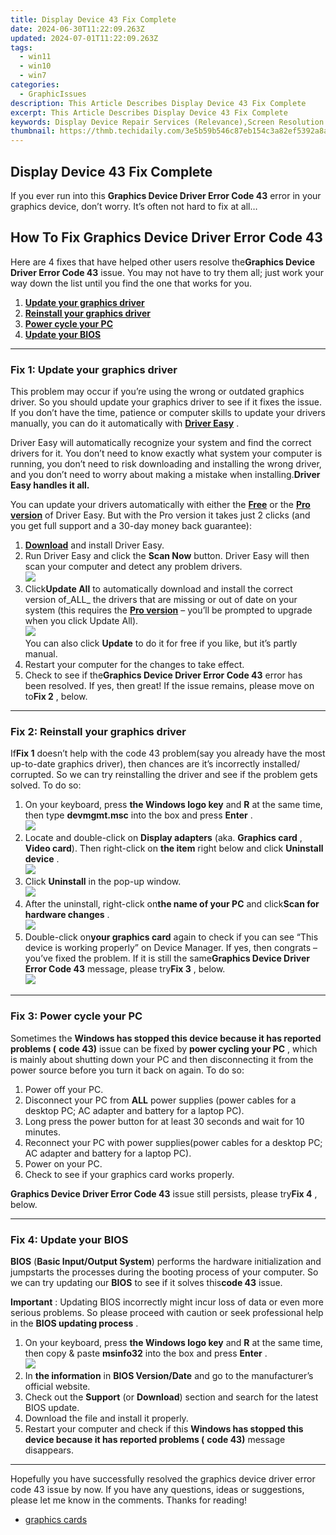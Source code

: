```yaml
---
title: Display Device 43 Fix Complete
date: 2024-06-30T11:22:09.263Z
updated: 2024-07-01T11:22:09.263Z
tags:
  - win11
  - win10
  - win7
categories:
  - GraphicIssues
description: This Article Describes Display Device 43 Fix Complete
excerpt: This Article Describes Display Device 43 Fix Complete
keywords: Display Device Repair Services (Relevance),Screen Resolution Fix (Specificity),Display Repair Services (Relevance & Specificity),LCD/LED Screen Fixes (Specificity),Display Repair Company (Relevance & Specificity),Visual Display Device Diagnostics (Specificity & Relevance),Complete Display Repair Service (Relevance & Specificity)
thumbnail: https://thmb.techidaily.com/3e5b59b546c87eb154c3a82ef5392a8a6adfe519807354c471f9b63bcc3d5b0f.jpg
---
```


## Display Device 43 Fix Complete

If you ever run into this **Graphics Device Driver Error Code 43**  error in your graphics device, don’t worry. It’s often not hard to fix at all…

## How To Fix Graphics Device Driver Error Code 43

 Here are 4 fixes that have helped other users resolve the**Graphics Device Driver Error Code 43** issue. You may not have to try them all; just work your way down the list until you find the one that works for you.

1. [**Update your graphics driver**](#F1)
2. [**Reinstall your graphics driver**](#F2)
3. [**Power cycle your PC**](#F3)
4. [**Update your BIOS**](#F4)

---

### Fix 1: Update your graphics driver

 This problem may occur if you’re using the wrong or outdated graphics driver. So you should update your graphics driver to see if it fixes the issue. If you don’t have the time, patience or computer skills to update your drivers manually, you can do it automatically with **[Driver Easy](https://tools.techidaily.com/drivereasy/download/)**  .

 Driver Easy will automatically recognize your system and find the correct drivers for it. You don’t need to know exactly what system your computer is running, you don’t need to risk downloading and installing the wrong driver, and you don’t need to worry about making a mistake when installing.**Driver Easy handles it all.**

 You can update your drivers automatically with either the [**Free**](https://tools.techidaily.com/drivereasy/download/) or the [**Pro version**](https://tools.techidaily.com/drivereasy/download/) of Driver Easy. But with the Pro version it takes just 2 clicks (and you get full support and a 30-day money back guarantee):

1. **[Download](https://tools.techidaily.com/drivereasy/download/)** [](https://tools.techidaily.com/drivereasy/download/) and install Driver Easy.
2. Run Driver Easy and click the **Scan Now** button. Driver Easy will then scan your computer and detect any problem drivers.  
![](https://images.drivereasy.com/wp-content/uploads/2018/07/img_5b46ffcde1143.jpg)
3. Click**Update All** to automatically download and install the correct version of_ALL_ the drivers that are missing or out of date on your system (this requires the [**Pro version**](https://tools.techidaily.com/drivereasy/download/) – you’ll be prompted to upgrade when you click Update All).  
![](https://images.drivereasy.com/wp-content/uploads/2018/07/img_5b472528c2b06.jpg)  
 You can also click **Update** to do it for free if you like, but it’s partly manual.
4. Restart your computer for the changes to take effect.
5. Check to see if the**Graphics Device Driver Error Code 43** error has been resolved. If yes, then great! If the issue remains, please move on to**Fix 2** , below.

---

### Fix 2: Reinstall your graphics driver

 If**Fix 1**  doesn’t help with the code 43 problem(say you already have the most up-to-date graphics driver), then chances are it’s incorrectly installed/ corrupted. So we can try reinstalling the driver and see if the problem gets solved. To do so:

1. On your keyboard, press **the Windows logo key** and **R**  at the same time, then type **devmgmt.msc** into the box and press **Enter** .  
![](https://images.drivereasy.com/wp-content/uploads/2018/09/img_5b91effe026eb.png)
2. Locate and double-click on **Display adapters**  (aka. **Graphics card** , **Video card**). Then right-click on **the item** right below and click **Uninstall device** .  
![](https://images.drivereasy.com/wp-content/uploads/2018/09/img_5b91f0b245dd2.jpg)
3. Click **Uninstall**   in the pop-up window.  
![](https://images.drivereasy.com/wp-content/uploads/2018/09/img_5b91f147059a0.png)
4. After the uninstall, right-click on**the name of your PC** and click**Scan for hardware changes** .  
![](https://images.drivereasy.com/wp-content/uploads/2018/09/img_5b9b838add712.jpg)
5. Double-click on**your graphics card** again to check if you can see “This device is working properly” on Device Manager. If yes, then congrats – you’ve fixed the problem. If it is still the same**Graphics Device Driver Error Code 43** message, please try**Fix 3** , below.  
![](https://images.drivereasy.com/wp-content/uploads/2018/09/img_5b9b841ab4dd2.jpg)

---

### Fix 3: Power cycle your PC

 Sometimes the **Windows has stopped this device because it has reported problems (** **code 43)** issue can be fixed by **power cycling your PC** , which is mainly about shutting down your PC and then disconnecting it from the power source before you turn it back on again. To do so:

1. Power off your PC.
2. Disconnect your PC from **ALL**   power supplies (power cables for a desktop PC; AC adapter and battery for a laptop PC).
3. Long press the power button for at least 30 seconds and wait for 10 minutes.
4. Reconnect your PC with power supplies(power cables for a desktop PC; AC adapter and battery for a laptop PC).
5. Power on your PC.
6. Check to see if your graphics card works properly.

**Graphics Device Driver Error Code 43** issue still persists, please try**Fix 4** , below.

---

### Fix 4: Update your BIOS

**BIOS**   (**Basic Input/Output System**) performs the hardware initialization and jumpstarts the processes during the booting process of your computer. So we can try updating our **BIOS**   to see if it solves this**code 43** issue.

**Important** : Updating BIOS incorrectly might incur loss of data or even more serious problems. So please proceed with caution or seek professional help in the **BIOS updating process** .

1. On your keyboard, press **the Windows logo key**   and **R**   at the same time, then copy & paste **msinfo32**  into the box and press **Enter** .  
![](https://images.drivereasy.com/wp-content/uploads/2018/08/img_5b714e5d73e95.png)
2. In **the information** in **BIOS Version/Date**  and go to the manufacturer’s official website.
3. Check out the **Support** (or **Download**) section and search for the latest BIOS update.
4. Download the file and install it properly.
5. Restart your computer and check if this   **Windows has stopped this device because it has reported problems (** **code 43)** message disappears.

---

 Hopefully you have successfully resolved the graphics device driver error code 43 issue by now. If you have any questions, ideas or suggestions, please let me know in the comments. Thanks for reading!

* [graphics cards](https://tools.techidaily.com/drivereasy/download/)

<ins class="adsbygoogle"
     style="display:block"
     data-ad-format="autorelaxed"
     data-ad-client="ca-pub-7571918770474297"
     data-ad-slot="1223367746"></ins>



<ins class="adsbygoogle"
     style="display:block"
     data-ad-client="ca-pub-7571918770474297"
     data-ad-slot="8358498916"
     data-ad-format="auto"
     data-full-width-responsive="true"></ins>


